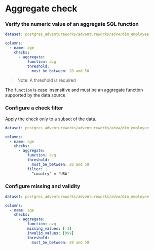 # Aggregate check

### Verify the numeric value of an aggregate SQL function 

```yaml
dataset: postgres_adventureworks/adventureworks/advw/dim_employee

columns:
  - name: age
    checks:
      - aggregate:
          function: avg
          threshold: 
            must_be_between: 20 and 50
```

> Note: A threshold is required

The `function` is case insensitive and must be an aggregate function 
supported by the data source.

### Configure a check filter

Apply the check only to a subset of the data.

```yaml
dataset: postgres_adventureworks/adventureworks/advw/dim_employee

columns:
  - name: age
    checks:
      - aggregate:
          function: avg
          threshold: 
            must_be_between: 20 and 50
          filter: |
            "country" = 'USA'
```

### Configure missing and validity

```yaml
dataset: postgres_adventureworks/adventureworks/advw/dim_employee

columns:
  - name: age
    checks:
      - aggregate:
          function: avg
          missing_values: [-1]
          invalid_values: [999] 
          threshold: 
            must_be_between: 20 and 50
```
